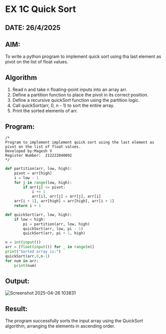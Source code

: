 # EX 1C Quick Sort
## DATE: 26/4/2025
## AIM:
To write a python program to implement quick sort using tha last element as pivot on the list of float values.

## Algorithm
1. Read n and take n floating-point inputs into an array arr.
2. Define a partition function to place the pivot in its correct position.
3. Define a recursive quickSort function using the partition logic.
4. Call quickSort(arr, 0, n - 1) to sort the entire array.
5. Print the sorted elements of arr. 

## Program:
```
/*
Program to implement implement quick sort using the last element as pivot on the list of float values.
Developed by:Magesh V
Register Number:  212222040092
*/
```

```python
def partition(arr, low, high):
    pivot = arr[high]
    i = low - 1
    for j in range(low, high):
        if arr[j] <= pivot:
            i += 1
            arr[i], arr[j] = arr[j], arr[i]
    arr[i + 1], arr[high] = arr[high], arr[i + 1]
    return i + 1

def quickSort(arr, low, high):
    if low < high:
        pi = partition(arr, low, high)
        quickSort(arr, low, pi - 1)
        quickSort(arr, pi + 1, high)

n = int(input())
arr = [float(input()) for _ in range(n)]
print("Sorted array is:")
quickSort(arr,0,n-1)
for num in arr:
    print(num)

```

## Output:
![Screenshot 2025-04-26 103831](https://github.com/user-attachments/assets/6bd620d0-837a-45fb-bc50-49a057456f9b)
## Result:
The program successfully sorts the input array using the QuickSort algorithm, arranging the elements in ascending order.
